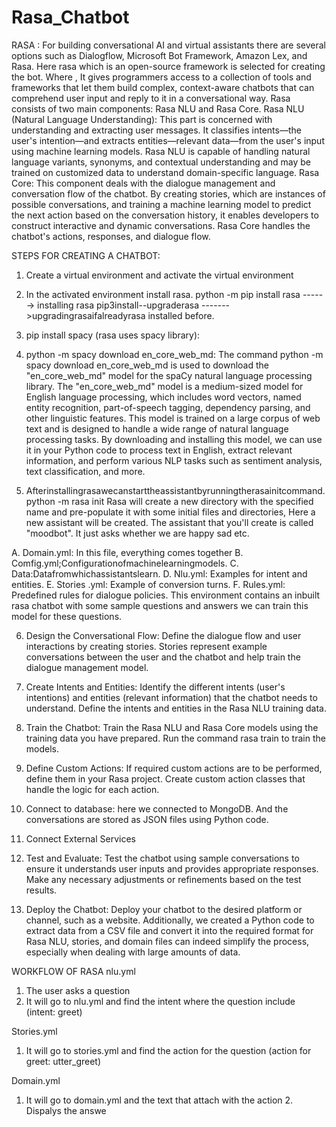 # Rasa_Chatbot
RASA :
For building conversational AI and virtual assistants there are several options such as Dialogflow, Microsoft Bot Framework, Amazon Lex, and Rasa.
Here rasa which is an open-source framework is selected for creating the bot. Where , It gives programmers access to a collection of tools and frameworks that let them build complex, context-aware chatbots that can comprehend user input and reply to it in a conversational way.
Rasa consists of two main components: Rasa NLU and Rasa Core.
Rasa NLU (Natural Language Understanding): This part is concerned with understanding and extracting user messages. It classifies intents—the user's intention—and extracts entities—relevant data—from the user's input using machine learning models. Rasa NLU is capable of handling natural language variants, synonyms, and contextual understanding and may be trained on customized data to understand domain-specific language.
Rasa Core: This component deals with the dialogue management and conversation flow of the chatbot. By creating stories, which are instances of possible conversations, and training a machine learning model to predict the next action based on the conversation history, it enables developers to construct interactive and dynamic conversations. Rasa Core handles the chatbot's actions, responses, and dialogue flow.

STEPS FOR CREATING A CHATBOT:
1. Create a virtual environment and activate the virtual environment

2. In the activated environment install rasa.
python -m pip install rasa ------> installing rasa pip3install--upgraderasa ------->upgradingrasaifalreadyrasa installed before.

3. pip install spacy (rasa uses spacy library):

4. python -m spacy download en_core_web_md:
The command python -m spacy download en_core_web_md is used to download the "en_core_web_md" model for the spaCy natural language processing library.
The "en_core_web_md" model is a medium-sized model for English language processing, which includes word vectors, named entity recognition, part-of-speech tagging, dependency parsing, and other linguistic features. This model is trained on a large corpus of web text and is designed to handle a wide range of natural language processing tasks.
By downloading and installing this model, we can use it in your Python code to process text in English, extract relevant information, and perform various NLP tasks such as sentiment analysis, text classification, and more.

5. Afterinstallingrasawecanstarttheassistantbyrunningtherasainitcommand. python -m rasa init
Rasa will create a new directory with the specified name and pre-populate it with some initial files and directories, Here a new assistant will be created. The assistant that you'll create is called "moodbot". It just asks whether we are happy sad etc.


 
A. Domain.yml: In this file, everything comes together
B. Comfig.yml;Configurationofmachinelearningmodels.
C. Data:Datafromwhichassistantslearn.
D. Nlu.yml: Examples for intent and entities.
E. Stories .yml: Example of conversion turns.
F. Rules.yml: Predefined rules for dialogue policies.
This environment contains an inbuilt rasa chatbot with some sample questions and answers we can train this model for these questions.

6. Design the Conversational Flow: Define the dialogue flow and user interactions by creating stories. Stories represent example conversations between the user and the chatbot and help train the dialogue management model.

7. Create Intents and Entities: Identify the different intents (user's intentions) and entities (relevant information) that the chatbot needs to understand. Define the intents and entities in the Rasa NLU training data.

8. Train the Chatbot: Train the Rasa NLU and Rasa Core models using the training data you have prepared. Run the command rasa train to train the models.

9. Define Custom Actions: If required custom actions are to be performed, define them in your Rasa project. Create custom action classes that handle the logic for each action. 

10. Connect to database: here we connected to MongoDB. And the conversations are stored as JSON files using Python code.

11. Connect External Services

12. Test and Evaluate: Test the chatbot using sample conversations to ensure it understands user inputs and provides appropriate responses. Make any necessary adjustments or refinements based on the test results.

13. Deploy the Chatbot: Deploy your chatbot to the desired platform or channel, such as a website.
Additionally, we created a Python code to extract data from a CSV file and convert it into the required format for Rasa NLU, stories, and domain files can indeed simplify the process, especially when dealing with large amounts of data.

WORKFLOW OF RASA
nlu.yml
1. The user asks a question
2. It will go to nlu.yml and find the intent where the question include
(intent: greet)

Stories.yml
1. It will go to stories.yml and find the action for the question (action for greet: utter_greet)

Domain.yml
1. It will go to domain.yml and the text that attach with the action 2. Dispalys the answe

